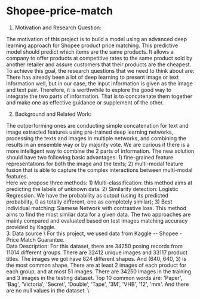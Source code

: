 # Shopee-price-match
1. Motivation and Research Question: 

The motivation of this project is to build a model using an advanced deep learning approach for Shopee product price matching. This predictive model should predict which items are the same products. It allows a company to offer products at competitive rates to the same product sold by another retailer and assure customers that their products are the cheapest. \
To achieve this goal, the research questions that we need to think about are: There has already been a lot of deep learning to present image or text information well, but in our case, the input information is given as the image and text pair. Therefore, it is worthwhile to explore the good way to integrate the two parts of information. That is to concatenate them together and make one as effective guidance or supplement of the other. 

2. Background and Related Work: 

The outperforming ones are conducting simple concatenation for text and image extracted features using pre-trained deep learning networks, processing the texts and images in multiple networks, and combining the results in an ensemble way or by majority vote.
We are curious if there is a more intelligent way to combine the 2 parts of information. The new solution should have two following basic advantages: 1) fine-grained feature representations for both the image and the texts; 2) multi-modal feature fusion that is able to capture the complex interactions between multi-modal features. \
Here we propose three methods: 1) Multi-classification: this method aims at predicting the labels of unknown data. 2) Similarity detection: Logistic Regression. We have the probability as output (using its predicted probability, 0 as totally different, one as completely similar);  3) Best individual matching: Siamese Network with contrastive loss. This method aims to find the most similar data for a given data. The two approaches are mainly compared and evaluated based on test images matching accuracy provided by Kaggle. \
3. Data source \ 
For this project, we used data from Kaggle -- Shopee - Price Match Guarantee. \
Data Description: For this dataset, there are 34250 posing records from 11014 different groups. There are 32412 unique images and 33117 product titles. The images we got have 824 different shapes. And (640, 640, 3) is the most common shape. There are at least 2 images of each product for each group, and at most 51 images. There are 34250 images in the training and 3 images in the testing dataset. Top 10 common words are: 'Paper', 'Bag', 'Victoria', 'Secret', 'Double', 'Tape', '3M', 'VHB', '12', 'mm'. And there are no null values in the dataset. \
